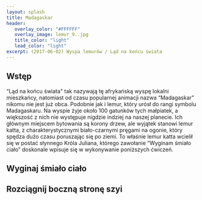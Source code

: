 ```yaml
---
layout: splash
title: Madagaskar
header:
   overlay_color: "#FFFFFF"
   overlay_image: lemur_9..jpg
   title_color: "light"
   lead_color: "light"
excerpt: (2017-06-02) Wyspa lemurów / Ląd na końcu świata
---
```


## Wstęp

“Ląd na końcu świata" tak nazywają tę afrykańską wyspę lokalni mieszkańcy, natomiast od czasu popularnej animacji nazwa “Madagaskar” nikomu nie jest już obca. Podobnie jak i lemur, który urósł do rangi symbolu Madagaskaru. Na wyspie żyje około 100 gatunków tych małpiatek, a większość z nich nie występuje nigdzie indziej na naszej planecie. Ich głównym miejscem bytowania są korony drzew, ale wyjątek stanowi lemur katta, z charakterystycznymi biało-czarnymi pręgami na ogonie, który spędza dużo czasu poruszając się po ziemi. To właśnie lemur katta wcielił się w postać słynnego Króla Juliana, którego zawołanie “Wyginam śmiało ciało” doskonale wpisuje się w wykonywanie poniższych ćwiczeń.


## Wyginaj śmiało ciało


## Rozciągnij boczną stronę szyi
